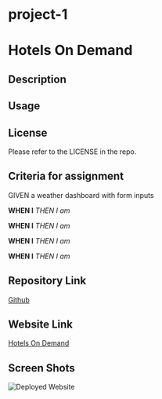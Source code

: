 # project-1

# Hotels On Demand

## Description

## Usage

## License

Please refer to the LICENSE in the repo.

## Criteria for assignment

GIVEN a weather dashboard with form inputs

**WHEN I**
*THEN I am*

**WHEN I**
*THEN I am*

**WHEN I**
*THEN I am*

**WHEN I**
*THEN I am*

## Repository Link

[Github](https://github.com/thandyn/project-1)

## Website Link

[Hotels On Demand]()

## Screen Shots

![Deployed Website]()